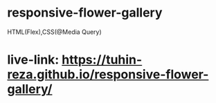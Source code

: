 # responsive-flower-gallery
HTML(Flex),CSS(@Media Query)
# live-link: https://tuhin-reza.github.io/responsive-flower-gallery/

